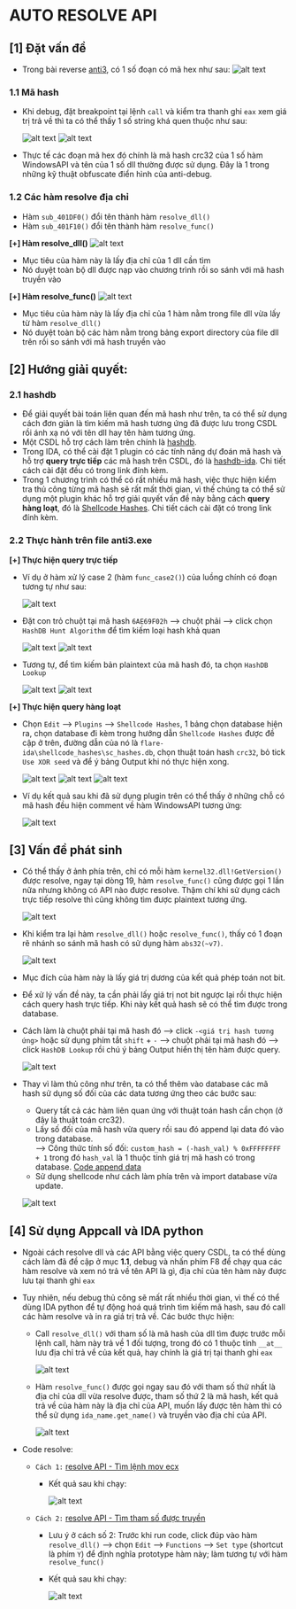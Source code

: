 # AUTO RESOLVE API

## [1] Đặt vấn đề

- Trong bài reverse [anti3](anti3), có 1 số đoạn có mã hex như sau:
    ![alt text](images/1.png)

### **1.1 Mã hash**
- Khi debug, đặt breakpoint tại lệnh `call` và kiểm tra thanh ghi `eax` xem giá trị trả về thì ta có thể thấy 1 số string khá quen thuộc như sau:

    ![alt text](images/2.png)
    ![alt text](images/3.png)

- Thực tế các đoạn mã hex đó chính là mã hash crc32 của 1 số hàm WindowsAPI và tên của 1 số dll thường được sử dụng. Đây là 1 trong những kỹ thuật obfuscate điển hình của anti-debug.

### **1.2 Các hàm resolve địa chỉ**
- Hàm `sub_401DF0()` đổi tên thành hàm `resolve_dll()`
- Hàm `sub_401F10()` đổi tên thành hàm `resolve_func()`
    
**[+] Hàm resolve_dll()**
    ![alt text](images/4.png)
- Mục tiêu của hàm này là lấy địa chỉ của 1 dll cần tìm
- Nó duyệt toàn bộ dll được nạp vào chương trình rồi so sánh với mã hash truyền vào

**[+] Hàm resolve_func()**
    ![alt text](images/5.png)
- Mục tiêu của hàm này là lấy địa chỉ của 1 hàm nằm trong file dll vừa lấy từ hàm `resolve_dll()`
- Nó duyệt toàn bộ các hàm nằm trong bảng export directory của file dll trên rồi so sánh với mã hash truyền vào

## [2] Hướng giải quyết:
### **2.1 hashdb**
- Để giải quyết bài toán liên quan đến mã hash như trên, ta có thể sử dụng cách đơn giản là tìm kiếm mã hash tương ứng đã được lưu trong CSDL rồi ánh xạ nó với tên dll hay tên hàm tương ứng.
- Một CSDL hỗ trợ cách làm trên chính là [hashdb](https://github.com/OALabs/hashdb).
- Trong IDA, có thể cài đặt 1 plugin có các tính năng dự đoán mã hash và hỗ trợ **query trực tiếp** các mã hash trên CSDL, đó là [hashdb-ida](https://github.com/OALabs/hashdb-ida). Chi tiết cách cài đặt đều có trong link đính kèm.
- Trong 1 chương trình có thể có rất nhiều mã hash, việc thực hiện kiểm tra thủ công từng mã hash sẽ rất mất thời gian, vì thế chúng ta có thể sử dụng một plugin khác hỗ trợ giải quyết vấn đề này bằng cách **query hàng loạt**, đó là [Shellcode Hashes](https://github.com/mandiant/flare-ida/tree/master). Chi tiết cách cài đặt có trong link đính kèm.

### **2.2 Thực hành trên file anti3.exe**
**[+] Thực hiện query trực tiếp**
- Ví dụ ở hàm xử lý case 2 (hàm `func_case2()`) của luồng chính có đoạn tương tự như sau:
    
    ![alt text](images/6.png)

- Đặt con trỏ chuột tại mã hash `6AE69F02h` --> chuột phải --> click chọn `HashDB Hunt Algorithm` để tìm kiếm loại hash khả quan

    ![alt text](images/7.png)
    ![alt text](images/9.png)

- Tương tự, để tìm kiếm bản plaintext của mã hash đó, ta chọn `HashDB Lookup`

    ![alt text](images/8.png)
    ![alt text](images/10.png)

**[+] Thực hiện query hàng loạt**
- Chọn `Edit` --> `Plugins` --> `Shellcode Hashes`, 1 bảng chọn database hiện ra, chọn database đi kèm trong hướng dẫn `Shellcode Hashes` được đề cập ở trên, đường dẫn của nó là `flare-ida\shellcode_hashes\sc_hashes.db`, chọn thuật toán hash `crc32`, bỏ tick `Use XOR seed` và để ý bảng Output khi nó thực hiện xong.

    ![alt text](images/11.png)
    ![alt text](images/12.png)
    ![alt text](images/13.png)

- Ví dụ kết quả sau khi đã sử dụng plugin trên có thể thấy ở những chỗ có mã hash đều hiện comment về hàm WindowsAPI tương ứng:

    ![alt text](images/14.png)

## [3] Vấn đề phát sinh
- Có thể thấy ở ảnh phía trên, chỉ có mỗi hàm `kernel32.dll!GetVersion()` được resolve, ngay tại dòng 19, hàm `resolve_func()` cũng được gọi 1 lần nữa nhưng không có API nào được resolve. Thậm chí khi sử dụng cách trực tiếp resolve thì cũng không tìm được plaintext tương ứng.

    ![alt text](images/15.png)

- Khi kiểm tra lại hàm `resolve_dll()` hoặc `resolve_func()`, thấy có 1 đoạn rẽ nhánh so sánh mã hash có sử dụng hàm `abs32(~v7)`.

    ![alt text](images/16.png)

- Mục đích của hàm này là lấy giá trị dương của kết quả phép toán not bit.
- Để xử lý vấn đề này, ta cần phải lấy giá trị not bit ngược lại rồi thực hiện cách query hash trực tiếp. Khi này kết quả hash sẽ có thể tìm được trong database.
- Cách làm là chuột phải tại mã hash đó --> click `-<giá trị hash tương ứng>` hoặc sử dụng phím tắt `shift` + `-` --> chuột phải tại mã hash đó --> click `HashDB Lookup` rồi chú ý bảng Output hiển thị tên hàm được query.

    ![alt text](images/18.png)

- Thay vì làm thủ công như trên, ta có thể thêm vào database các mã hash sử dụng số đối của các data tương ứng theo các bước sau:
    - Query tất cả các hàm liên quan ứng với thuật toán hash cần chọn (ở đây là thuật toán crc32).
    - Lấy số đối của mã hash vừa query rồi sau đó append lại data đó vào trong database.<br>
    --> Công thức tính số đối: `custom_hash = (-hash_val) % 0xFFFFFFFF + 1` trong đó `hash_val` là 1 thuộc tính giá trị mã hash có trong database. [Code append data](append_db.py)
    - Sử dụng shellcode như cách làm phía trên và import database vừa update.

    ![alt text](images/19.png)

## [4] Sử dụng Appcall và IDA python
- Ngoài cách resolve dll và các API bằng việc query CSDL, ta có thể dùng cách làm đã đề cập ở mục **1.1**, debug và nhấn phím F8 để chạy qua các hàm resolve và xem nó trả về tên API là gì, địa chỉ của tên hàm này được lưu tại thanh ghi `eax`
- Tuy nhiên, nếu debug thủ công sẽ mất rất nhiều thời gian, vì thế có thể dùng IDA python để tự động hoá quá trình tìm kiếm mã hash, sau đó call các hàm resolve và in ra giá trị trả về. Các bước thực hiện:
    - Call `resolve_dll()` với tham số là mã hash của dll tìm được trước mỗi lệnh call, hàm này trả về 1 đối tượng, trong đó có 1 thuộc tính `__at__` lưu địa chỉ trả về của kết quả, hay chính là giá trị tại thanh ghi `eax`

        ![alt text](images/20.png)
    
    - Hàm `resolve_func()` được gọi ngay sau đó với tham số thứ nhất là địa chỉ của dll vừa resolve được, tham số thứ 2 là mã hash, kết quả trả về của hàm này là địa chỉ của API, muốn lấy được tên hàm thì có thể sử dụng `ida_name.get_name()` và truyền vào địa chỉ của API.

        ![alt text](images/21.png)

- Code resolve:
    - `Cách 1:` [resolve API - Tìm lệnh mov ecx](appcall.py)
        - Kết quả sau khi chạy:

            ![alt text](images/22.png)
    
    - `Cách 2:` [resolve API - Tìm tham số được truyền](appcall_get_arg.py)
        - Lưu ý ở cách số 2: Trước khi run code, click đúp vào hàm `resolve_dll()` --> chọn `Edit` --> `Functions` --> `Set type` (shortcut là phím `Y`) để định nghĩa prototype hàm này; làm tương tự với hàm `resolve_func()`
        - Kết quả sau khi chạy:

            ![alt text](images/23.png)